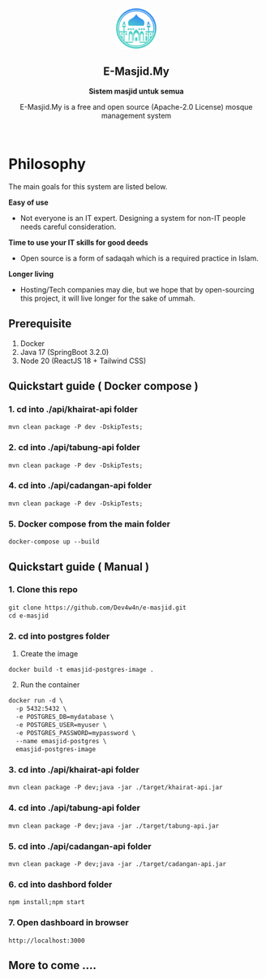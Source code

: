 <p align="center">
  <img src="./public-web/src/assets/home/logo.png" alt="E-Masjid.My" width="80" height="80"/>
</p>

<h2 align="center"><b>E-Masjid.My</b></h2>
<p align="center"><b>Sistem masjid untuk semua</b></p>
<p align="center">
  E-Masjid.My is a free and open source (Apache-2.0 License) mosque management system
<p><br>

Philosophy
=====
The main goals for this system are listed below.

**Easy of use**

- Not everyone is an IT expert. Designing a system for non-IT people needs careful consideration.

**Time to use your IT skills for good deeds**

- Open source is a form of sadaqah which is a required practice in Islam.

**Longer living**

- Hosting/Tech companies may die, but we hope that by open-sourcing this project, it will live longer for the sake of ummah.

##  Prerequisite
1. Docker
2. Java 17 (SpringBoot 3.2.0)
3. Node 20 (ReactJS 18 + Tailwind CSS)

## Quickstart guide ( Docker compose )
### 1. cd into ./api/khairat-api folder
```
mvn clean package -P dev -DskipTests;
```
### 2. cd into ./api/tabung-api folder
```
mvn clean package -P dev -DskipTests;
```
### 4. cd into ./api/cadangan-api folder
```
mvn clean package -P dev -DskipTests;
```
### 5. Docker compose from the main folder
```
docker-compose up --build
```
## Quickstart guide ( Manual )
### 1. Clone this repo
```
git clone https://github.com/Dev4w4n/e-masjid.git
cd e-masjid
```
### 2. cd into postgres folder
1. Create the image
```
docker build -t emasjid-postgres-image .
```

2. Run the container
```
docker run -d \
  -p 5432:5432 \
  -e POSTGRES_DB=mydatabase \
  -e POSTGRES_USER=myuser \
  -e POSTGRES_PASSWORD=mypassword \
  --name emasjid-postgres \
  emasjid-postgres-image
```
### 3. cd into ./api/khairat-api folder
```
mvn clean package -P dev;java -jar ./target/khairat-api.jar
```
### 4. cd into ./api/tabung-api folder
```
mvn clean package -P dev;java -jar ./target/tabung-api.jar
```
### 5. cd into ./api/cadangan-api folder
```
mvn clean package -P dev;java -jar ./target/cadangan-api.jar
```
### 6. cd into dashbord folder
```
npm install;npm start
```
### 7. Open dashboard in browser
```
http://localhost:3000
```
## More to come ....

